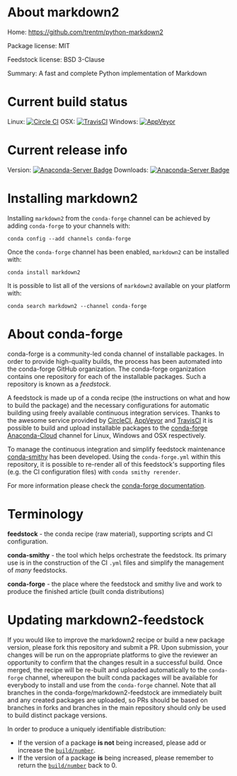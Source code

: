 About markdown2
===============

Home: https://github.com/trentm/python-markdown2

Package license: MIT

Feedstock license: BSD 3-Clause

Summary: A fast and complete Python implementation of Markdown



Current build status
====================

Linux: [![Circle CI](https://circleci.com/gh/conda-forge/markdown2-feedstock.svg?style=shield)](https://circleci.com/gh/conda-forge/markdown2-feedstock)
OSX: [![TravisCI](https://travis-ci.org/conda-forge/markdown2-feedstock.svg?branch=master)](https://travis-ci.org/conda-forge/markdown2-feedstock)
Windows: [![AppVeyor](https://ci.appveyor.com/api/projects/status/github/conda-forge/markdown2-feedstock?svg=True)](https://ci.appveyor.com/project/conda-forge/markdown2-feedstock/branch/master)

Current release info
====================
Version: [![Anaconda-Server Badge](https://anaconda.org/conda-forge/markdown2/badges/version.svg)](https://anaconda.org/conda-forge/markdown2)
Downloads: [![Anaconda-Server Badge](https://anaconda.org/conda-forge/markdown2/badges/downloads.svg)](https://anaconda.org/conda-forge/markdown2)

Installing markdown2
====================

Installing `markdown2` from the `conda-forge` channel can be achieved by adding `conda-forge` to your channels with:

```
conda config --add channels conda-forge
```

Once the `conda-forge` channel has been enabled, `markdown2` can be installed with:

```
conda install markdown2
```

It is possible to list all of the versions of `markdown2` available on your platform with:

```
conda search markdown2 --channel conda-forge
```


About conda-forge
=================

conda-forge is a community-led conda channel of installable packages.
In order to provide high-quality builds, the process has been automated into the
conda-forge GitHub organization. The conda-forge organization contains one repository
for each of the installable packages. Such a repository is known as a *feedstock*.

A feedstock is made up of a conda recipe (the instructions on what and how to build
the package) and the necessary configurations for automatic building using freely
available continuous integration services. Thanks to the awesome service provided by
[CircleCI](https://circleci.com/), [AppVeyor](http://www.appveyor.com/)
and [TravisCI](https://travis-ci.org/) it is possible to build and upload installable
packages to the [conda-forge](https://anaconda.org/conda-forge)
[Anaconda-Cloud](http://docs.anaconda.org/) channel for Linux, Windows and OSX respectively.

To manage the continuous integration and simplify feedstock maintenance
[conda-smithy](http://github.com/conda-forge/conda-smithy) has been developed.
Using the ``conda-forge.yml`` within this repository, it is possible to re-render all of
this feedstock's supporting files (e.g. the CI configuration files) with ``conda smithy rerender``.

For more information please check the [conda-forge documentation](https://conda-forge.org/docs/).

Terminology
===========

**feedstock** - the conda recipe (raw material), supporting scripts and CI configuration.

**conda-smithy** - the tool which helps orchestrate the feedstock.
                   Its primary use is in the construction of the CI ``.yml`` files
                   and simplify the management of *many* feedstocks.

**conda-forge** - the place where the feedstock and smithy live and work to
                  produce the finished article (built conda distributions)


Updating markdown2-feedstock
============================

If you would like to improve the markdown2 recipe or build a new
package version, please fork this repository and submit a PR. Upon submission,
your changes will be run on the appropriate platforms to give the reviewer an
opportunity to confirm that the changes result in a successful build. Once
merged, the recipe will be re-built and uploaded automatically to the
`conda-forge` channel, whereupon the built conda packages will be available for
everybody to install and use from the `conda-forge` channel.
Note that all branches in the conda-forge/markdown2-feedstock are
immediately built and any created packages are uploaded, so PRs should be based
on branches in forks and branches in the main repository should only be used to
build distinct package versions.

In order to produce a uniquely identifiable distribution:
 * If the version of a package **is not** being increased, please add or increase
   the [``build/number``](http://conda.pydata.org/docs/building/meta-yaml.html#build-number-and-string).
 * If the version of a package **is** being increased, please remember to return
   the [``build/number``](http://conda.pydata.org/docs/building/meta-yaml.html#build-number-and-string)
   back to 0.